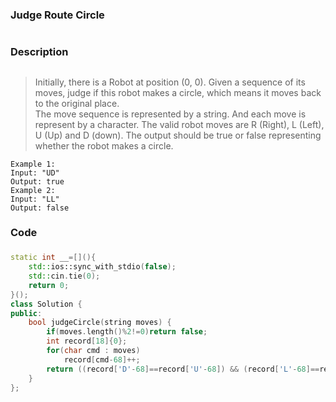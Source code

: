 ### Judge Route Circle <h1>
### Description <h2>
> Initially, there is a Robot at position (0, 0). Given a sequence of its moves, judge if this robot makes a circle, which means it moves back to the original place.    
> The move sequence is represented by a string. And each move is represent by a character. The valid robot moves are R (Right), L  (Left), U (Up) and D (down). The output should be true or false representing whether the robot makes a circle.
```
Example 1:
Input: "UD"
Output: true
Example 2:
Input: "LL"
Output: false
```
### Code<h3>
```C++
static int __=[](){
    std::ios::sync_with_stdio(false);
    std::cin.tie(0);
    return 0;
}();
class Solution {
public:
    bool judgeCircle(string moves) {
        if(moves.length()%2!=0)return false;
        int record[18]{0};
        for(char cmd : moves)
            record[cmd-68]++;
        return ((record['D'-68]==record['U'-68]) && (record['L'-68]==record['R'-68]));
    }
};
```